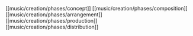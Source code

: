 [[music/creation/phases/concept]]
[[music/creation/phases/composition]]
[[music/creation/phases/arrangement]]
[[music/creation/phases/production]]                   
[[music/creation/phases/distribution]]